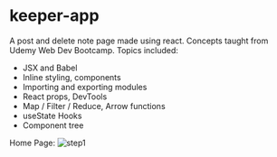 # keeper-app
A post and delete note page made using react. Concepts taught from Udemy Web Dev Bootcamp.
Topics included:
- JSX and Babel
- Inline styling, components
- Importing and exporting modules
- React props, DevTools
- Map / Filter / Reduce, Arrow functions
- useState Hooks
- Component tree

Home Page:
![step1](https://user-images.githubusercontent.com/31941027/103803563-bb818280-501e-11eb-8c53-22903807ecef.PNG)
